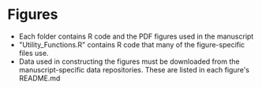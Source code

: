 # Figures
- Each folder contains R code and the PDF figures used in the manuscript
- "Utility_Functions.R" contains R code that many of the figure-specific files use.
- Data used in constructing the figures must be downloaded from the manuscript-specific data repositories. These are listed in each figure's README.md
